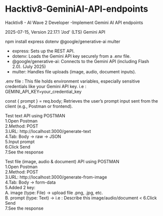 # Hacktiv8-GeminiAI-API-endpoints
Hacktiv8 - AI Wave 2 Developer -Implement Gemini AI API endpoints

2025-07-15, Version 22.17.1 'Jod' (LTS)
Gemini API 

npm install express dotenv @google/generative-ai multer

- express: Sets up the REST API.  
- dotenv: Loads the Gemini API key securely from a .env file.  
- @google/generative-ai: Connects to the Gemini API (including Flash 2.0). (July 2025)  
- multer: Handles file uploads (image, audio, document inputs).  

.env file : This file holds environment variables, especially sensitive credentials like your Gemini API key. i.e : GEMINI_API_KEY=your_credential_key

const { prompt } = req.body; Retrieves the user’s prompt input sent from the client (e.g., Postman or frontend).

Test text API using POSTMAN  
1.Open Postman  
2.Method: POST  
3.URL: http://localhost:3000/generate-text  
4.Tab: Body → raw → JSON  
5.Input prompt  
6.Click Send  
7.See the response  

Test file (image, audio & document) API using POSTMAN  
1.Open Postman  
2.Method: POST  
3.URL: http://localhost:3000/generate-from-image  
4.Tab: Body → form-data  
5.Added 2 key:  
A. image (type: File) → upload file .png, .jpg, etc.  
B. prompt (type: Text) → i.e : Describe this image/audio/document  <
6.Click Send  
7.See the response  


